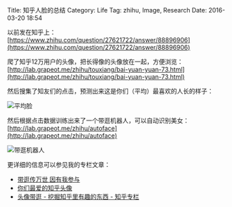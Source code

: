 Title: 知乎人脸的总结
Category: Life
Tag: zhihu, Image, Research
Date: 2016-03-20 18:54

以前发在知乎上：[https://www.zhihu.com/question/27621722/answer/88896906](https://www.zhihu.com/question/27621722/answer/88896906)

爬了知乎12万用户的头像，把长得像的头像放在一起，方便浏览：[http://lab.grapeot.me/zhihu/touxiang/bai-yuan-yuan-73.html](http://lab.grapeot.me/zhihu/touxiang/bai-yuan-yuan-73.html)

然后搜集了知友们的点击，预测出来这是你们（平均）最喜欢的人长的样子：

![平均脸](http://pic3.zhimg.com/92278c2f4a284bafb01d939e4fc4f6fa_b.png)

然后根据点击数据训练出来了一个带逛机器人，可以自动识别美女：
[http://lab.grapeot.me/zhihu/autoface](http://lab.grapeot.me/zhihu/autoface)

![带逛机器人](http://pic2.zhimg.com/db6a06ea0ea3c0cdf6aefb7207ea19e9_b.png)

更详细的信息可以参见我的专栏文章：

* [带逛传万世 因有我参与](https://zhuanlan.zhihu.com/p/20597170)
* [你们最爱的知乎头像](https://zhuanlan.zhihu.com/p/20562686)
* [头像带逛 - 挖掘知乎里有趣的东西 - 知乎专栏](https://zhuanlan.zhihu.com/p/20555637)
